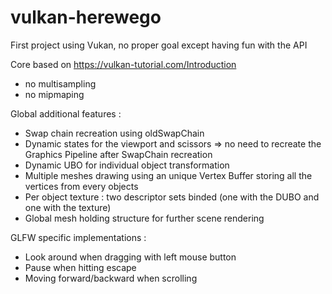 # vulkan-herewego

First project using Vukan, no proper goal except having fun with the API

Core based on https://vulkan-tutorial.com/Introduction
- no multisampling 
- no mipmaping

Global additional features :
- Swap chain recreation using oldSwapChain
- Dynamic states for the viewport and scissors => no need to recreate the Graphics Pipeline after SwapChain recreation
- Dynamic UBO for individual object transformation
- Multiple meshes drawing using an unique Vertex Buffer storing all the vertices from every objects
- Per object texture : two descriptor sets binded (one with the DUBO and one with the texture)
- Global mesh holding structure for further scene rendering

GLFW specific implementations :
- Look around when dragging with left mouse button
- Pause when hitting escape
- Moving forward/backward when scrolling

